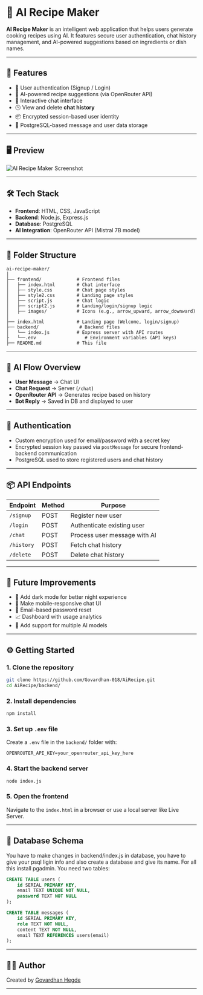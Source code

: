# 🍳 AI Recipe Maker

**AI Recipe Maker** is an intelligent web application that helps users generate cooking recipes using AI. It features secure user authentication, chat history management, and AI-powered suggestions based on ingredients or dish names.

---

## 🚀 Features

- 🔐 User authentication (Signup / Login)
- 🤖 AI-powered recipe suggestions (via OpenRouter API)
- 💬 Interactive chat interface
- 🕓 View and delete **chat history**
- 📦 Encrypted session-based user identity
- 💾 PostgreSQL-based message and user data storage

---

## 🖥️ Preview

![AI Recipe Maker Screenshot](./screenshots/)

---

## 🛠️ Tech Stack

- **Frontend**: HTML, CSS, JavaScript
- **Backend**: Node.js, Express.js
- **Database**: PostgreSQL
- **AI Integration**: OpenRouter API (Mistral 7B model)

---

## 📁 Folder Structure

```
ai-recipe-maker/
│
├── frontend/             # Frontend files
│   ├── index.html        # Chat interface
│   ├── style.css         # Chat page styles
│   ├── style2.css        # Landing page styles
│   ├── script.js         # Chat logic
│   ├── script2.js        # Landing/login/signup logic
│   ├── images/           # Icons (e.g., arrow_upward, arrow_downward)
│
├── index.html            # Landing page (Welcome, login/signup)
├── backend/               # Backend files
│   └── index.js          # Express server with API routes
├   └──.env                  # Environment variables (API keys)
├── README.md             # This file
```

---

## 🧠 AI Flow Overview

- **User Message** → Chat UI  
- **Chat Request** → Server (`/chat`)  
- **OpenRouter API** → Generates recipe based on history  
- **Bot Reply** → Saved in DB and displayed to user  

---

## 🔐 Authentication

- Custom encryption used for email/password with a secret key  
- Encrypted session key passed via `postMessage` for secure frontend-backend communication  
- PostgreSQL used to store registered users and chat history  

---

## 📦 API Endpoints

| Endpoint     | Method | Purpose                          |
|--------------|--------|----------------------------------|
| `/signup`    | POST   | Register new user                |
| `/login`     | POST   | Authenticate existing user       |
| `/chat`      | POST   | Process user message with AI     |
| `/history`   | POST   | Fetch chat history               |
| `/delete`    | POST   | Delete chat history              |

---

## 🧪 Future Improvements

- 🍫 Add dark mode for better night experience  
- 📱 Make mobile-responsive chat UI  
- 📧 Email-based password reset  
- 📈 Dashboard with usage analytics  
- 🧠 Add support for multiple AI models  

---

## ⚙️ Getting Started

### 1. Clone the repository

```bash
git clone https://github.com/Govardhan-018/AiRecipe.git
cd AiRecipe/backend/
```

### 2. Install dependencies

```bash
npm install
```

### 3. Set up `.env` file

Create a `.env` file in the `backend/` folder with:

```env
OPENROUTER_API_KEY=your_openrouter_api_key_here
```

### 4. Start the backend server

```bash
node index.js
```

### 5. Open the frontend

Navigate to the `index.html` in a browser or use a local server like Live Server.

---

## 🧾 Database Schema

You have to make changes in backend/index.js in database, you have to give your psql ligin info and also create a database and give its name. For all this install pgadmin.
You need two tables:

```sql
CREATE TABLE users (
    id SERIAL PRIMARY KEY,
    email TEXT UNIQUE NOT NULL,
    password TEXT NOT NULL
);

CREATE TABLE messages (
    id SERIAL PRIMARY KEY,
    role TEXT NOT NULL,
    content TEXT NOT NULL,
    email TEXT REFERENCES users(email)
);
```

---

## 👨‍💻 Author

Created by [Govardhan Hegde](https://github.com/Govardhan-018)

---
